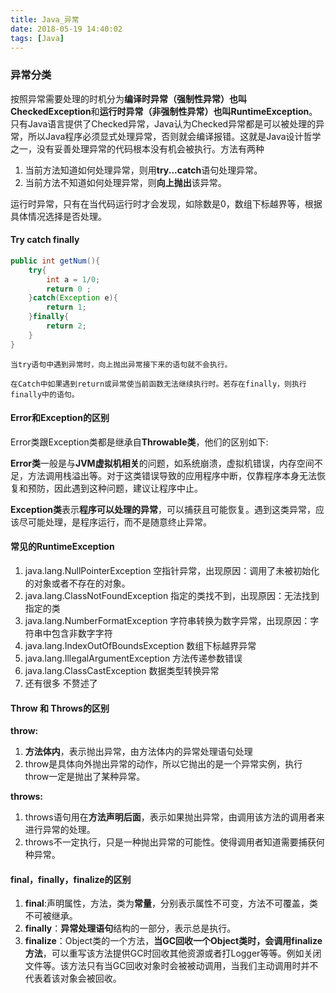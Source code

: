 ```yaml
---
title: Java_异常
date: 2018-05-19 14:40:02
tags: [Java]
---
```


### 异常分类

按照异常需要处理的时机分为**编译时异常（强制性异常）**也叫**CheckedException**和**运行时异常（非强制性异常）**也叫**RuntimeException**。只有Java语言提供了Checked异常，Java认为Checked异常都是可以被处理的异常，所以Java程序必须显式处理异常，否则就会编译报错。这就是Java设计哲学之一，没有妥善处理异常的代码根本没有机会被执行。方法有两种

1. 当前方法知道如何处理异常，则用**try...catch**语句处理异常。
2. 当前方法不知道如何处理异常，则**向上抛出**该异常。

运行时异常，只有在当代码运行时才会发现，如除数是0，数组下标越界等，根据具体情况选择是否处理。

<!--more-->

#### Try catch finally

~~~java
public int getNum(){
    try{
        int a = 1/0;
        return 0 ;
    }catch(Exception e){
        return 1;
    }finally{
        return 2;
    }
}
~~~

 	当try语句中遇到异常时，向上抛出异常接下来的语句就不会执行。

 	在Catch中如果遇到return或异常使当前函数无法继续执行时。若存在finally，则执行finally中的语句。

#### Error和Exception的区别

​	Error类跟Exception类都是继承自**Throwable类**，他们的区别如下:

​	**Error类**一般是与**JVM虚拟机相关**的问题，如系统崩溃，虚拟机错误，内存空间不足，方法调用栈溢出等。对于这类错误导致的应用程序中断，仅靠程序本身无法恢复和预防，因此遇到这种问题，建议让程序中止。

​	**Exception类**表示**程序可以处理的异常**，可以捕获且可能恢复。遇到这类异常，应该尽可能处理，是程序运行，而不是随意终止异常。

#### 常见的RuntimeException

1. java.lang.NullPointerException 空指针异常，出现原因：调用了未被初始化的对象或者不存在的对象。
2. java.lang.ClassNotFoundException 指定的类找不到，出现原因：无法找到指定的类
3. java.lang.NumberFormatException 字符串转换为数字异常，出现原因：字符串中包含非数字字符
4. java.lang.IndexOutOfBoundsException 数组下标越界异常
5. java.lang.IllegalArgumentException 方法传递参数错误
6. java.lang.ClassCastException 数据类型转换异常
7. 还有很多 不赘述了

#### Throw 和 Throws的区别

**throw:**

1. **方法体内**，表示抛出异常，由方法体内的异常处理语句处理
2. throw是具体向外抛出异常的动作，所以它抛出的是一个异常实例，执行throw一定是抛出了某种异常。

**throws:**

1. throws语句用在**方法声明后面**，表示如果抛出异常，由调用该方法的调用者来进行异常的处理。
2. throws不一定执行，只是一种抛出异常的可能性。使得调用者知道需要捕获何种异常。

#### final，finally，finalize的区别

1. **final**:声明属性，方法，类为**常量**，分别表示属性不可变，方法不可覆盖，类不可被继承。
2. **finally**：**异常处理语句**结构的一部分，表示总是执行。
3. **finalize**：Object类的一个方法，**当GC回收一个Object类时，会调用finalize方法**，可以重写该方法提供GC时回收其他资源或者打Logger等等。例如关闭文件等。该方法只有当GC回收对象时会被被动调用，当我们主动调用时并不代表着该对象会被回收。

